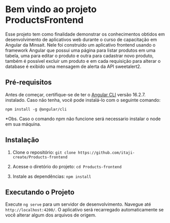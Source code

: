 # Bem vindo ao projeto ProductsFrontend

Esse projeto tem como finalidade demonstrar os conhecimentos obtidos em desenvolvimento de aplicativos web durante o curso de capacitação em Angular da Minsait. Nele foi construído um aplicativo frontend usando o framework Angular que possui uma página para listar produtos em uma tabela, uma para editar o produto e outra para cadastrar novo produto, também é possível excluir um produto e em cada requisição para alterar o database é exibido uma mensagem de alerta da API sweetalert2.

## Pré-requisitos

Antes de começar, certifique-se de ter o [Angular CLI](https://github.com/angular/angular-cli) versão 16.2.7. instalado. Caso não tenha, você pode instalá-lo com o seguinte comando:

    npm install -g @angular/cli

  *Obs. Caso o comando npm não funcione será necessario instalar o node em sua máquina.

## Instalação
  1. Clone o repositório:
       `git clone https://github.com/itaji-create/Products-frontend`

  2. Acesse o diretório do projeto:
       `cd Products-frontend`
    
  3. Instale as dependências:
       `npm install`

## Executando o Projeto

Execute `ng serve` para um servidor de desenvolvimento. Navegue até `http://localhost:4200/`. O aplicativo será recarregado automaticamente se você alterar algum dos arquivos de origem.

